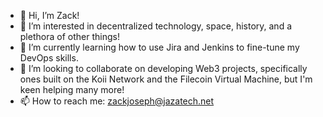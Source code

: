 - 👋 Hi, I’m Zack!
- 👀 I’m interested in decentralized technology, space, history, and a plethora of other things!
- 🌱 I’m currently learning how to use Jira and Jenkins to fine-tune my DevOps skills.
- 💞️ I’m looking to collaborate on developing Web3 projects, specifically ones built on the Koii Network and the Filecoin Virtual Machine, but I'm keen helping many more!
- 📫 How to reach me: zackjoseph@jazatech.net

<!---
Zboi04/Zboi04 is a ✨ special ✨ repository because its `README.md` (this file) appears on your GitHub profile.
You can click the Preview link to take a look at your changes.
--->
